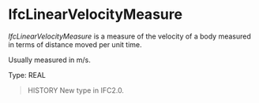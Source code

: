 # IfcLinearVelocityMeasure

_IfcLinearVelocityMeasure_ is a measure of the velocity of a body measured in terms of distance moved per unit time.

Usually measured in m/s.

Type: REAL

> HISTORY  New type in IFC2.0.
